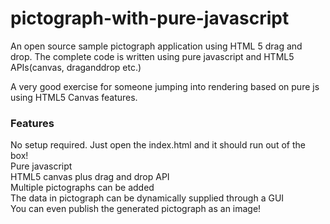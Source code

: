 pictograph-with-pure-javascript
===============================

An open source sample pictograph application using HTML 5 drag and drop.
The complete code is written using pure javascript and HTML5 APIs(canvas, draganddrop etc.)

A very good exercise for someone jumping into rendering based on pure js using HTML5 Canvas features.

<h3>Features</h3>
No setup required. Just open the index.html and it should run out of the box!<br>
Pure javascript<br>
HTML5 canvas plus drag and drop API<br>
Multiple pictographs can be added<br>
The data in pictograph can be dynamically supplied through a GUI<br>
You can even publish the generated pictograph as an image!

